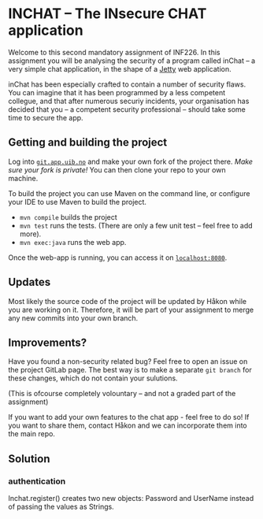 # INCHAT – The INsecure CHAT application

Welcome to this second mandatory assignment of INF226.
In this assignment you will be analysing the security
of a program called inChat – a very simple chat application,
in the shape of a [Jetty](https://www.eclipse.org/jetty/)
web application.

inChat has been especially crafted to contain a number
of security flaws. You can imagine that it has been
programmed by a less competent collegue, and that after
numerous securiy incidents, your organisation has decided
that you – a competent security professional – should take
some time to secure the app.

## Getting and building the project

Log into [`git.app.uib.no`](https://git.app.uib.no/Hakon.Gylterud/inf226-2020-inchat) and make your
own fork of the project there. _Make sure your fork is private!_
You can then clone your repo to your own machine.

To build the project you can use Maven on the command line, or configure
your IDE to use Maven to build the project.

- `mvn compile` builds the project
- `mvn test` runs the tests. (There are only a few unit test – feel free to add more).
- `mvn exec:java` runs the web app.

Once the web-app is running, you can access it on [`localhost:8080`](http://localhost:8080/).

## Updates

Most likely the source code of the project will be updated by Håkon
while you are working on it. Therefore, it will be part of
your assignment to merge any new commits into your own branch.

## Improvements?

Have you found a non-security related bug?
Feel free to open an issue on the project GitLab page.
The best way is to make a separate `git branch` for these
changes, which do not contain your sulutions.

(This is ofcourse completely volountary – and not a graded
part of the assignment)

If you want to add your own features to the chat app - feel free
to do so! If you want to share them, contact Håkon and we can
incorporate them into the main repo.

## Solution

### authentication

Inchat.register() creates two new objects: Password and UserName instead of passing the values as Strings.
